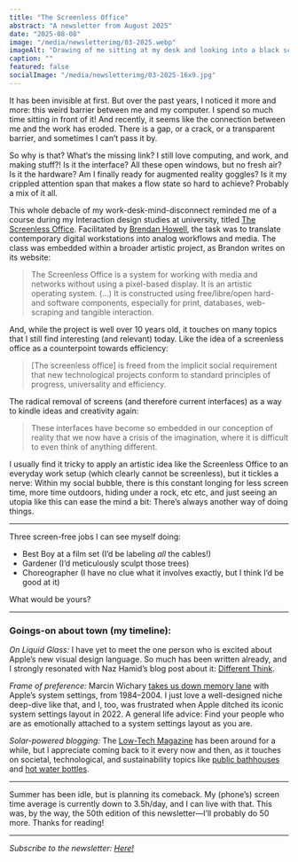 ```yaml
---
title: "The Screenless Office"
abstract: "A newsletter from August 2025"
date: "2025-08-08"
image: "/media/newsletterimg/03-2025.webp"
imageAlt: "Drawing of me sitting at my desk and looking into a black screen. The drawing paper is torn between me and my computer."
caption: ""
featured: false
socialImage: "/media/newsletterimg/03-2025-16x9.jpg"
---
```


It has been invisible at first. But over the past years, I noticed it more and more: this weird barrier between me and my computer. I spend so much time sitting in front of it! And recently, it seems like the connection between me and the work has eroded. There is a gap, or a crack, or a transparent barrier, and sometimes I can’t pass it by.

So why is that? What‘s the missing link? I still love computing, and work, and making stuff?! Is it the interface? All these open windows, but no fresh air? Is it the hardware? Am I finally ready for augmented reality goggles? Is it my crippled attention span that makes a flow state so hard to achieve? Probably a mix of it all.

This whole debacle of my work-desk-mind-disconnect reminded me of a course during my Interaction design studies at university, titled [The Screenless Office](http://screenl.es/). Facilitated by [Brendan Howell](https://wintermute.org/), the task was to translate contemporary digital workstations into analog workflows and media. The class was embedded within a broader artistic project, as Brandon writes on its website:

> The Screenless Office is a system for working with media and networks without using a pixel-based display. It is an artistic operating system. (…) It is constructed using free/libre/open hard- and software components, especially for print, databases, web-scraping and tangible interaction.

And, while the project is well over 10 years old, it touches on many topics that I still find interesting (and relevant) today. Like the idea of a screenless office as a counterpoint towards efficiency:

> [The screenless office] is freed from the implicit social requirement that new technological projects conform to standard principles of progress, universality and efficiency.

The radical removal of screens (and therefore current interfaces) as a way to kindle ideas and creativity again:

> These interfaces have become so embedded in our conception of reality that we now have a crisis of the imagination, where it is difficult to even think of anything different.

I usually find it tricky to apply an artistic idea like the Screenless Office to an everyday work setup (which clearly cannot be screenless), but it tickles a nerve: Within my social bubble, there is this constant longing for less screen time, more time outdoors, hiding under a rock, etc etc, and just seeing an utopia like this can ease the mind a bit: There’s always another way of doing things.

---

Three screen-free jobs I can see myself doing:
- Best Boy at a film set (I’d be labeling *all* the cables!)
- Gardener (I’d meticulously sculpt those trees)
- Choreographer (I have no clue what it involves exactly, but I think I‘d be good at it)

What would be yours?

---

### Goings-on about town (my timeline):

*On Liquid Glass:* I have yet to meet the one person who is excited about Apple’s new visual design language. So much has been written already, and I strongly resonated with Naz Hamid’s blog post about it: [Different Think](https://nazhamid.com/journal/different-think/).

*Frame of preference:* Marcin Wichary [takes us down memory lane](https://aresluna.org/frame-of-preference/) with Apple’s system settings, from 1984–2004. I just love a well-designed niche deep-dive like that, and I, too, was frustrated when Apple ditched its iconic system settings layout in 2022. A general life advice: Find your people who are as emotionally attached to a system settings layout as you are.

*Solar-powered blogging:* The [Low-Tech Magazine](https://solar.lowtechmagazine.com/) has been around for a while, but I appreciate coming back to it every now and then, as it touches on societal, technological, and sustainability topics like [public bathhouses](https://solar.lowtechmagazine.com/2024/09/communal-luxury-the-public-bathhouse/) and [hot water bottles](https://solar.lowtechmagazine.com/2022/01/the-revenge-of-the-hot-water-bottle/).

---

Summer has been idle, but is planning its comeback. My (phone’s) screen time average is currently down to 3.5h/day, and I can live with that. This was, by the way, the 50th edition of this newsletter—I’ll probably do 50 more. Thanks for reading!

---

*Subscribe to the newsletter: [Here!](/newsletter)*